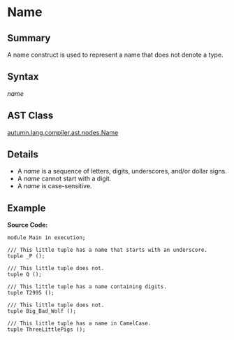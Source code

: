 # Name

## Summary

A name construct is used to represent a name that does not denote a type.

## Syntax

<div class="syntax">
<i>name</i><br>
</div>

## AST Class

[autumn.lang.compiler.ast.nodes.Name](https://www.mackenziehigh.com/autumn/javadoc/autumn/lang/compiler/ast/nodes/Name.html)

## Details

+ A <i>name</i> is a sequence of letters, digits, underscores, and/or dollar signs.
+ A <i>name</i> cannot start with a digit.
+ A <i>name</i> is case-sensitive.

## Example

**Source Code:**

```plain
module Main in execution;

/// This little tuple has a name that starts with an underscore.
tuple _P ();

/// This little tuple does not. 
tuple Q ();

/// This little tuple has a name containing digits.
tuple T2995 ();

/// This little tuple does not. 
tuple Big_Bad_Wolf ();

/// This little tuple has a name in CamelCase. 
tuple ThreeLittlePigs ();
```

